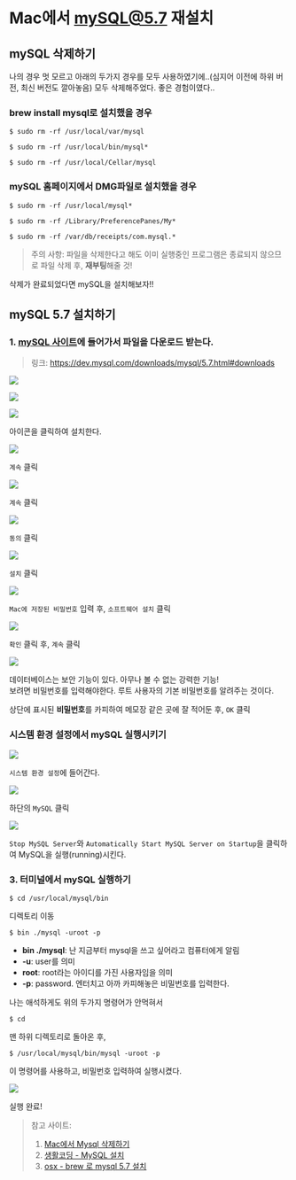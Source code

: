 # Mac에서 mySQL@5.7 재설치

## mySQL 삭제하기

나의 경우 멋 모르고 아래의 두가지 경우를 모두 사용하였기에..(심지어 이전에 하위 버전, 최신 버전도 깔아놓음) 모두 삭제해주었다. 좋은 경험이였다..

### brew install mysql로 설치했을 경우

```
$ sudo rm -rf /usr/local/var/mysql
```

```
$ sudo rm -rf /usr/local/bin/mysql*
```

```
$ sudo rm -rf /usr/local/Cellar/mysql
```

### mySQL 홈페이지에서 DMG파일로 설치했을 경우

```
$ sudo rm -rf /usr/local/mysql*
```

```
$ sudo rm -rf /Library/PreferencePanes/My*
```

```
$ sudo rm -rf /var/db/receipts/com.mysql.*
```

> 주의 사항: 파일을 삭제한다고 해도 이미 실행중인 프로그램은 종료되지 않으므로 파일 삭제 후, **재부팅**해줄 것!

삭제가 완료되었다면 mySQL을 설치해보자!!

## mySQL 5.7 설치하기

### 1. [mySQL 사이트](https://dev.mysql.com/downloads/mysql/5.7.html#downloads)에 들어가서 파일을 다운로드 받는다.

> 링크: https://dev.mysql.com/downloads/mysql/5.7.html#downloads

![](https://images.velog.io/images/wow/post/19810a5c-ccc6-4109-a628-3ec73036354f/%E1%84%89%E1%85%B3%E1%84%8F%E1%85%B3%E1%84%85%E1%85%B5%E1%86%AB%E1%84%89%E1%85%A3%E1%86%BA%202020-03-22%20%E1%84%8B%E1%85%A9%E1%84%8C%E1%85%A5%E1%86%AB%204.19.42.png)

![](https://images.velog.io/images/wow/post/0e3163b9-6e44-4fec-97fc-efa709190918/%E1%84%89%E1%85%B3%E1%84%8F%E1%85%B3%E1%84%85%E1%85%B5%E1%86%AB%E1%84%89%E1%85%A3%E1%86%BA%202020-03-22%20%E1%84%8B%E1%85%A9%E1%84%8C%E1%85%A5%E1%86%AB%204.23.55.png)

![](https://images.velog.io/images/wow/post/2fb9a661-3dd5-4b52-abf4-bfd66bd421bb/%E1%84%89%E1%85%B3%E1%84%8F%E1%85%B3%E1%84%85%E1%85%B5%E1%86%AB%E1%84%89%E1%85%A3%E1%86%BA%202020-03-22%20%E1%84%8B%E1%85%A9%E1%84%8C%E1%85%A5%E1%86%AB%204.25.56.png)

아이콘을 클릭하여 설치한다.

![](https://images.velog.io/images/wow/post/2e1f8731-4629-4c86-b000-e4c083d1b773/%E1%84%89%E1%85%B3%E1%84%8F%E1%85%B3%E1%84%85%E1%85%B5%E1%86%AB%E1%84%89%E1%85%A3%E1%86%BA%202020-03-22%20%E1%84%8B%E1%85%A9%E1%84%8C%E1%85%A5%E1%86%AB%204.27.00.png)

`계속` 클릭

![](https://images.velog.io/images/wow/post/4b07db21-4542-4578-8eb5-cea407e49ceb/%E1%84%89%E1%85%B3%E1%84%8F%E1%85%B3%E1%84%85%E1%85%B5%E1%86%AB%E1%84%89%E1%85%A3%E1%86%BA%202020-03-22%20%E1%84%8B%E1%85%A9%E1%84%8C%E1%85%A5%E1%86%AB%204.27.27.png)

`계속` 클릭

![](https://images.velog.io/images/wow/post/2f009435-fc8b-4f9a-bbd2-6d16f24cc38b/%E1%84%89%E1%85%B3%E1%84%8F%E1%85%B3%E1%84%85%E1%85%B5%E1%86%AB%E1%84%89%E1%85%A3%E1%86%BA%202020-03-22%20%E1%84%8B%E1%85%A9%E1%84%8C%E1%85%A5%E1%86%AB%204.28.01.png)

`동의` 클릭

![](https://images.velog.io/images/wow/post/5471c95e-3a71-4ee6-b9d1-32d3ac24c51a/%E1%84%89%E1%85%B3%E1%84%8F%E1%85%B3%E1%84%85%E1%85%B5%E1%86%AB%E1%84%89%E1%85%A3%E1%86%BA%202020-03-22%20%E1%84%8B%E1%85%A9%E1%84%8C%E1%85%A5%E1%86%AB%204.28.55.png)

`설치` 클릭

![](https://images.velog.io/images/wow/post/a487c356-806a-4e96-8fc0-c4eab31397b7/%E1%84%89%E1%85%B3%E1%84%8F%E1%85%B3%E1%84%85%E1%85%B5%E1%86%AB%E1%84%89%E1%85%A3%E1%86%BA%202020-03-22%20%E1%84%8B%E1%85%A9%E1%84%8C%E1%85%A5%E1%86%AB%204.29.19.png)

`Mac에 저장된 비밀번호` 입력 후, `소프트웨어 설치` 클릭

![](https://images.velog.io/images/wow/post/79baf422-087d-438f-9f38-e92a793f1d76/%E1%84%89%E1%85%B3%E1%84%8F%E1%85%B3%E1%84%85%E1%85%B5%E1%86%AB%E1%84%89%E1%85%A3%E1%86%BA%202020-03-22%20%E1%84%8B%E1%85%A9%E1%84%8C%E1%85%A5%E1%86%AB%204.29.59.png)

`확인` 클릭 후, `계속` 클릭

![](https://images.velog.io/images/wow/post/d060e577-d8bd-4c74-ba7a-587965d43d46/%E1%84%89%E1%85%B3%E1%84%8F%E1%85%B3%E1%84%85%E1%85%B5%E1%86%AB%E1%84%89%E1%85%A3%E1%86%BA%202020-03-22%20%E1%84%8B%E1%85%A9%E1%84%8C%E1%85%A5%E1%86%AB%204.31.24.png)

데이터베이스는 보안 기능이 있다. 아무나 볼 수 없는 강력한 기능!  
보려면 비밀번호를 입력해야한다. 루트 사용자의 기본 비밀번호를 알려주는 것이다.

상단에 표시된 **비밀번호**를 카피하여 메모장 같은 곳에 잘 적어둔 후, `OK` 클릭

### 시스템 환경 설정에서 mySQL 실행시키기

![](https://images.velog.io/images/wow/post/64cf1735-4851-40b3-8971-a7cc899a52b2/%E1%84%89%E1%85%B3%E1%84%8F%E1%85%B3%E1%84%85%E1%85%B5%E1%86%AB%E1%84%89%E1%85%A3%E1%86%BA%202020-03-22%20%E1%84%8B%E1%85%A9%E1%84%8C%E1%85%A5%E1%86%AB%204.41.12.png)

`시스템 환경 설정`에 들어간다.

![](https://images.velog.io/images/wow/post/1aa1b715-afcb-4f70-9f3a-414d39b9278a/%E1%84%89%E1%85%B3%E1%84%8F%E1%85%B3%E1%84%85%E1%85%B5%E1%86%AB%E1%84%89%E1%85%A3%E1%86%BA%202020-03-22%20%E1%84%8B%E1%85%A9%E1%84%8C%E1%85%A5%E1%86%AB%204.41.52.png)

하단의 `MySQL` 클릭

![](https://images.velog.io/images/wow/post/66d89333-a926-4006-a715-cbd64b5db319/%E1%84%89%E1%85%B3%E1%84%8F%E1%85%B3%E1%84%85%E1%85%B5%E1%86%AB%E1%84%89%E1%85%A3%E1%86%BA%202020-03-22%20%E1%84%8B%E1%85%A9%E1%84%8C%E1%85%A5%E1%86%AB%204.44.06.png)

`Stop MySQL Server`와 `Automatically Start MySQL Server on Startup`을 클릭하여 MySQL을 실행(running)시킨다.

### 3. 터미널에서 mySQL 실행하기

```
$ cd /usr/local/mysql/bin
```

디렉토리 이동

```
$ bin ./mysql -uroot -p
```

- **bin ./mysql**: 난 지금부터 mysql을 쓰고 싶어라고 컴퓨터에게 알림
- **-u**: user를 의미
- **root**: root라는 아이디를 가진 사용자임을 의미
- **-p**: password. 엔터치고 아까 카피해놓은 비밀번호를 입력한다.

나는 애석하게도 위의 두가지 명령어가 안먹혀서

```
$ cd
```

맨 하위 디렉토리로 돌아온 후,

```
$ /usr/local/mysql/bin/mysql -uroot -p
```

이 명령어를 사용하고, 비밀번호 입력하여 실행시켰다.

![](https://images.velog.io/images/wow/post/2a0786c4-e2b4-43dc-8636-c6eca84ba4b9/%E1%84%89%E1%85%B3%E1%84%8F%E1%85%B3%E1%84%85%E1%85%B5%E1%86%AB%E1%84%89%E1%85%A3%E1%86%BA%202020-03-22%20%E1%84%8B%E1%85%A9%E1%84%8C%E1%85%A5%E1%86%AB%205.00.08.png)

실행 완료!

> 참고 사이트:
>
> 1. [Mac에서 Mysql 삭제하기](https://ldgeao99.wordpress.com/2017/01/19/mac%EC%97%90%EC%84%9C-mysql-%EC%82%AD%EC%A0%9C%ED%95%98%EA%B8%B0/)
> 2. [생활코딩 - MySQL 설치](https://opentutorials.org/course/195/1589)
> 3. [osx - brew 로 mysql 5.7 설치](https://junho85.pe.kr/1018)
